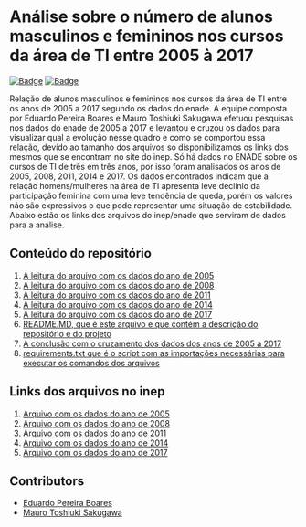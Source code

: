 
# Análise sobre o número de alunos masculinos e femininos nos cursos da área de TI entre 2005 à 2017

[![Badge](https://img.shields.io/badge/JupyterNotebook-v.6.0.2-%9fb945)](https://jupyter-notebook.readthedocs.io/en/stable/changelog.html#release-6-0-2)  [![Badge](https://img.shields.io/badge/Python-v.3.6.9-%9fb945)](https://www.python.org/downloads/release/python-369/)
  
Relação de alunos masculinos e femininos nos cursos da área de TI entre os anos de 2005 a 2017 segundo os dados do enade. A equipe composta por Eduardo Pereira Boares e Mauro Toshiuki Sakugawa efetuou pesquisas nos dados do enade de 2005 a 2017 e levantou e cruzou os dados para visualizar qual a evolução nesse quadro e como se comportou essa relação, devido ao tamanho dos arquivos só disponibilizamos os links dos mesmos que se encontram no site do inep.
Só há dados no ENADE sobre os cursos de TI de três em três anos, por isso foram analisados os anos de 2005, 2008, 2011, 2014 e 2017. Os dados encontrados indicam que a relação homens/mulheres na área de TI apresenta leve declínio da participação feminina com uma leve tendência de queda, porém os valores não são expressivos o que pode representar uma situação de estabilidade. Abaixo estão os links dos arquivos do inep/enade que serviram de dados para a análise.

## Conteúdo do repositório

1. [A leitura do arquivo com os dados do ano de 2005](https://github.com/maurosakugawa/Analise-sobre-o-numero-de-alunos-masculinos-e-femininos-nos-cursos-da-rea-de-TI-entre-2005-a-2017/blob/master/Leitura%20da%20relação%20homens%20e%20mulheres%20na%20área%20de%20TI%20com%20base%20nos%20dados%20do%20enade%20do%20ano%20de%202005.ipynb)
2. [A leitura do arquivo com os dados do ano de 2008](https://github.com/maurosakugawa/Analise-sobre-o-numero-de-alunos-masculinos-e-femininos-nos-cursos-da-rea-de-TI-entre-2005-a-2017/blob/master/Leitura%20da%20relação%20homens%20e%20mulheres%20na%20área%20de%20TI%20com%20base%20nos%20dados%20do%20enade%20do%20ano%20de%202008.ipynb)
3. [A leitura do arquivo com os dados do ano de 2011](https://github.com/maurosakugawa/Analise-sobre-o-numero-de-alunos-masculinos-e-femininos-nos-cursos-da-rea-de-TI-entre-2005-a-2017/blob/master/Leitura%20da%20relação%20homens%20e%20mulheres%20na%20área%20de%20TI%20com%20base%20nos%20dados%20do%20enade%20do%20ano%20de%202011.ipynb)
4. [A leitura do arquivo com os dados do ano de 2014](https://github.com/maurosakugawa/Analise-sobre-o-numero-de-alunos-masculinos-e-femininos-nos-cursos-da-rea-de-TI-entre-2005-a-2017/blob/master/Leitura%20da%20relação%20homens%20e%20mulheres%20na%20área%20de%20TI%20com%20base%20nos%20dados%20do%20enade%20do%20ano%20de%202014.ipynb)
5. [A leitura do arquivo com os dados do ano de 2017](https://github.com/maurosakugawa/Analise-sobre-o-numero-de-alunos-masculinos-e-femininos-nos-cursos-da-rea-de-TI-entre-2005-a-2017/blob/master/Leitura%20da%20relação%20homens%20e%20mulheres%20na%20área%20de%20TI%20com%20base%20nos%20dados%20do%20enade%20do%20ano%20de%202017.ipynb)
6.  [README.MD, que é este arquivo e que contém a descrição do repositório e do projeto](#)
7. [A conclusão com o cruzamento dos dados dos anos de 2005 a 2017](https://github.com/maurosakugawa/Analise-sobre-o-numero-de-alunos-masculinos-e-femininos-nos-cursos-da-rea-de-TI-entre-2005-a-2017/blob/master/Relação%20de%20alunos%20masculinos%20e%20femininos%20nos%20cursos%20da%20área%20de%20TI%20entre%20os%20anos%20de%202005%20a%202017.ipynb)
8. [requirements.txt que é o script com as importações necessárias para executar os comandos dos arquivos](https://github.com/maurosakugawa/Analise-sobre-o-numero-de-alunos-masculinos-e-femininos-nos-cursos-da-rea-de-TI-entre-2005-a-2017/blob/master/requirements.txt)

## Links dos arquivos no inep

1. [Arquivo com os dados do ano de 2005](http://download.inep.gov.br/microdados/Enade_Microdados/microdados_enade_2005.zip)
2. [Arquivo com os dados do ano de 2008](http://download.inep.gov.br/microdados/Enade_Microdados/microdados_enade_2008.zip)
3. [Arquivo com os dados do ano de 2011](http://download.inep.gov.br/microdados/Enade_Microdados/microdados_enade_2011.zip)
4. [Arquivo com os dados do ano de 2014](http://download.inep.gov.br/microdados/Enade_Microdados/microdados_enade_2014.zip)
5. [Arquivo com os dados do ano de 2017](http://download.inep.gov.br/microdados/Enade_Microdados/microdados_Enade_2017_portal_2018.10.09.zip)

## Contributors

* [Eduardo Pereira Boares](https://github.com/EduardoPereiraBoares)
* [Mauro Toshiuki Sakugawa](https://github.com/maurosakugawa)

